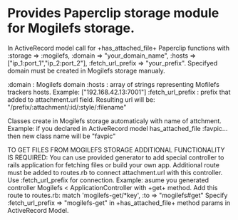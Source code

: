 # Provides Paperclip storage module for Mogilefs storage. #

In ActiveRecord model call for +has_attached_file+ Paperclip functions with 
    :storage => :mogilefs,
    :domain => "your_domain_name",
    :hosts => ["ip_1:port_1","ip_2:port_2"],
    :fetch_url_prefix => "your_prefix". Specifyed domain must be created in Mogilefs storage manualy.

:domain : Mogilefs domain
:hosts : array of strings representing Mofilefs trackers hosts.
         Example: ["192.168.42.13:7001"]
:fetch_url_prefix : prefix that added to attachment.url field.
                    Resulting url will be: "/prefix/:attachment/:id/:style/:filename"
    
Classes create in Mogilefs storage automaticaly with name of attchment.
Example: if you declared in ActiveRecord model has_attached_file :favpic...
then new class name will be "favpic"
    
TO GET FILES FROM MOGILEFS STORAGE ADDITIONAL FUNCTIONALITY IS REQUIRED:
You can use provided generator to add special controller to rails application
for fetching files or build your own app. 
Additional route must be added to routes.rb to connect attachment.url with this controller.
Use :fetch_url_prefix for connection.
Example: asume you generated controller Mogilefs < ApplicationController with +get+ method.
Add this route to routes.rb:  match 'mogilefs-get/*key', :to => "mogilefs#get"
Specify :fetch_url_prefix => "mogilefs-get" 
in +has_attached_file+ method params in ActiveRecord Model.
